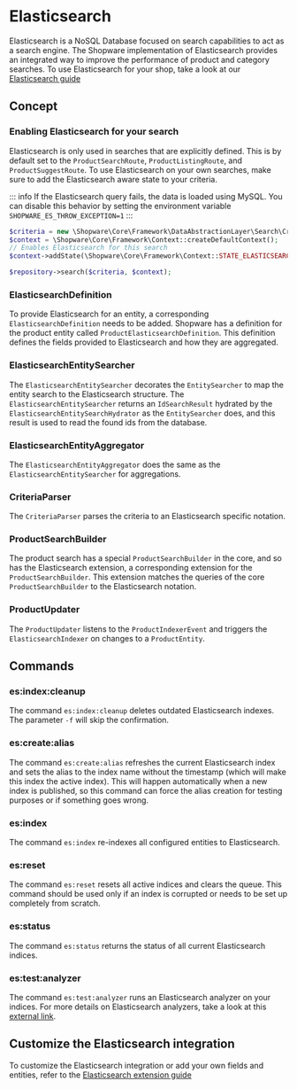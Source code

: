 # Elasticsearch

Elasticsearch is a NoSQL Database focused on search capabilities to act as a search engine.
The Shopware implementation of Elasticsearch provides an integrated way to improve the performance of product and category searches.
To use Elasticsearch for your shop, take a look at our [Elasticsearch guide](../../guides/hosting/infrastructure/elasticsearch/elasticsearch-setup)

## Concept

### Enabling Elasticsearch for your search

Elasticsearch is only used in searches that are explicitly defined.
This is by default set to the `ProductSearchRoute`, `ProductListingRoute`, and `ProductSuggestRoute`.
To use Elasticsearch on your own searches, make sure to add the Elasticsearch aware state to your criteria.

::: info
If the Elasticsearch query fails, the data is loaded using MySQL. You can disable this behavior by setting the environment variable `SHOPWARE_ES_THROW_EXCEPTION=1`
:::

```php
$criteria = new \Shopware\Core\Framework\DataAbstractionLayer\Search\Criteria();
$context = \Shopware\Core\Framework\Context::createDefaultContext();
// Enables Elasticsearch for this search
$context->addState(\Shopware\Core\Framework\Context::STATE_ELASTICSEARCH_AWARE);

$repository->search($criteria, $context);
```

### ElasticsearchDefinition

To provide Elasticsearch for an entity, a corresponding `ElasticsearchDefinition` needs to be added. Shopware has a definition for the product entity called `ProductElasticsearchDefinition`.
This definition defines the fields provided to Elasticsearch and how they are aggregated.

### ElasticsearchEntitySearcher

The `ElasticsearchEntitySearcher` decorates the `EntitySearcher` to map the entity search to the Elasticsearch structure.
The `ElasticsearchEntitySearcher` returns an `IdSearchResult` hydrated by the `ElasticsearchEntitySearchHydrator` as the `EntitySearcher` does, and this result is used to read the found ids from the database.

### ElasticsearchEntityAggregator

The `ElasticsearchEntityAggregator` does the same as the `ElasticsearchEntitySearcher` for aggregations.

### CriteriaParser

The `CriteriaParser` parses the criteria to an Elasticsearch specific notation.

### ProductSearchBuilder

The product search has a special `ProductSearchBuilder` in the core, and so has the Elasticsearch extension, a corresponding extension for the `ProductSearchBuilder`.
This extension matches the queries of the core `ProductSearchBuilder` to the Elasticsearch notation.

### ProductUpdater

The `ProductUpdater` listens to the `ProductIndexerEvent` and triggers the `ElasticsearchIndexer` on changes to a `ProductEntity`.

## Commands

### es:index:cleanup

The command `es:index:cleanup` deletes outdated Elasticsearch indexes.
The parameter `-f` will skip the confirmation.

### es:create:alias

The command `es:create:alias` refreshes the current Elasticsearch index and sets the alias to the index name without the timestamp (which will make this index the active index).
This will happen automatically when a new index is published, so this command can force the alias creation for testing purposes or if something goes wrong.

### es:index

The command `es:index` re-indexes all configured entities to Elasticsearch.

### es:reset

The command `es:reset` resets all active indices and clears the queue. This command should be used only if an index is corrupted or needs to be set up completely from scratch.

### es:status

The command `es:status` returns the status of all current Elasticsearch indices.

### es:test:analyzer

The command `es:test:analyzer` runs an Elasticsearch analyzer on your indices. For more details on Elasticsearch analyzers, take a look at this [external link](https://www.elastic.co/guide/en/elasticsearch/reference/current/analysis-analyzers.html).

## Customize the Elasticsearch integration

To customize the Elasticsearch integration or add your own fields and entities, refer to the [Elasticsearch extension guide](../../guides/plugins/plugins/elasticsearch)
